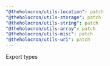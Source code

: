 ```yaml
---
"@theholocron/utils-location": patch
"@theholocron/utils-storage": patch
"@theholocron/utils-string": patch
"@theholocron/utils-array": patch
"@theholocron/utils-misc": patch
"@theholocron/utils-uri": patch
---
```


Export types
